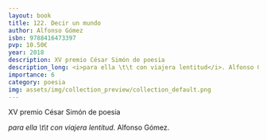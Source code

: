 ```yaml
---
layout: book
title: 122. Decir un mundo
author: Alfonso Gómez
isbn: 9788416473397
pvp: 10.50€
year: 2018
description: XV premio César Simón de poesia
description_long: <i>para ella \t\t con viajera lentitud</i>. Alfonso Gómez.
importance: 6
category: poesia
img: assets/img/collection_preview/collection_default.png
---
```


XV premio César Simón de poesia

<i>para ella \t\t con viajera lentitud</i>. Alfonso Gómez.
